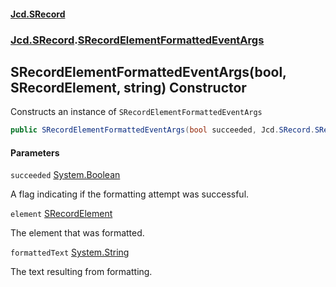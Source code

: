 #### [Jcd.SRecord](index.md 'index')
### [Jcd.SRecord](Jcd.SRecord.md 'Jcd.SRecord').[SRecordElementFormattedEventArgs](Jcd.SRecord.SRecordElementFormattedEventArgs.md 'Jcd.SRecord.SRecordElementFormattedEventArgs')

## SRecordElementFormattedEventArgs(bool, SRecordElement, string) Constructor

Constructs an instance of `SRecordElementFormattedEventArgs`

```csharp
public SRecordElementFormattedEventArgs(bool succeeded, Jcd.SRecord.SRecordElement element, string formattedText=null);
```
#### Parameters

<a name='Jcd.SRecord.SRecordElementFormattedEventArgs.SRecordElementFormattedEventArgs(bool,Jcd.SRecord.SRecordElement,string).succeeded'></a>

`succeeded` [System.Boolean](https://docs.microsoft.com/en-us/dotnet/api/System.Boolean 'System.Boolean')

A flag indicating if the formatting attempt was successful.

<a name='Jcd.SRecord.SRecordElementFormattedEventArgs.SRecordElementFormattedEventArgs(bool,Jcd.SRecord.SRecordElement,string).element'></a>

`element` [SRecordElement](Jcd.SRecord.SRecordElement.md 'Jcd.SRecord.SRecordElement')

The element that was formatted.

<a name='Jcd.SRecord.SRecordElementFormattedEventArgs.SRecordElementFormattedEventArgs(bool,Jcd.SRecord.SRecordElement,string).formattedText'></a>

`formattedText` [System.String](https://docs.microsoft.com/en-us/dotnet/api/System.String 'System.String')

The text resulting from formatting.
